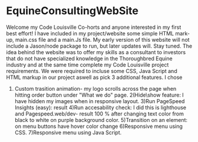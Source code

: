 # EquineConsultingWebSite
Welcome my Code Louisville Co-horts and anyone interested in my first best effort!
I have included in my project/website some simple HTML mark-up, main.css file and a main.Js file.
My early version of this website will not include a Jason/node package to run, but later updates will. Stay tuned.
The idea behind the website was to offer my skills as a consultant to investors that do not have specialized knowledge in the Thoroughbred Equine industry and at the same time complete my Code Louisville project requirements.
We were required to incluse some CSS, Java Script and HTML markup in our project aswell as pick 3 additional features. 
I chose 
1) Custom trasition animation- my logo scrolls across the page when hitting order button under "What we do" page.
2(Hide\show feature: I have hidden my images when in responsive layout. 
3)Run PageSpeed Insights (easy): result 
4)Run accesability check: I did this is lighthouse and Pagespeed.web/dev- result 100 % after changing text color from black to white on purple background color. 
5)Transition on an element: on menu buttons have hover color change
6)Responsive menu using CSS.
7)Responsive menu using Java Script.
